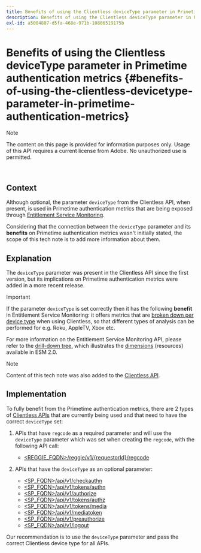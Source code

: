 ```yaml
---
title: Benefits of using the Clientless deviceType parameter in Primetime authentication metrics
description: Benefits of using the Clientless deviceType parameter in Primetime authentication metrics
exl-id: a5004887-d5fa-468e-971b-10806519175b
---
```

# Benefits of using the Clientless deviceType parameter in Primetime authentication metrics {#benefits-of-using-the-clientless-devicetype-parameter-in-primetime-authentication-metrics}

>[!NOTE]
>
>The content on this page is provided for information purposes only. Usage of this API requires a current license from Adobe. No unauthorized use is permitted.

</br>

## Context

Although optional, the parameter `deviceType` from the Clientless API, when present, is used in Primetime authentication metrics that are being exposed through [Entitlement Service Monitoring](/help/authentication/entitlement-service-monitoring-overview.md).

Considering that the connection between the `deviceType` parameter and its **benefits** on Primetime authentication metrics wasn't initially stated, the scope of this tech note is to add more information about them.

## Explanation

The `deviceType` parameter was present in the Clientless API since the first version, but its implications on Primetime authentication metrics were added in a more recent release.



>[!IMPORTANT]
>
>If the parameter `deviceType` is set correctly then it has the following **benefit** in Entitlement Service Monitoring: it offers metrics that are [broken down per device type](/help/authentication/entitlement-service-monitoring-overview.md#clientless_device_type) when using Clientless, so that different types of analysis can be performed for e.g. Roku, AppleTV, Xbox etc.


For more information on the Entitlement Service Monitoring API, please refer to the [drill-down tree,](/help/authentication/entitlement-service-monitoring-api.md#drill-down_tree) which illustrates the [dimensions](/help/authentication/entitlement-service-monitoring-overview.md#esm_dimensions) (resources) available in ESM 2.0.

>[!NOTE]
>
>Content of this tech note was also added to the [Clientless API](#clientless_device_type).




## Implementation

To fully benefit from the Primetime authentication metrics, there are 2 types of [Clientless APIs](#web_srvs_summary) that are currently being used and that need to have the correct `deviceType` set:

1.  APIs that have `regcode` as a required parameter and will use the `deviceType` parameter which was set when creating the `regcode`, with the following API call:
      - [\<REGGIE\_FQDN\>/reggie/v1/{requestorId}/regcode](#reg_serv)

1.  APIs that have the `deviceType` as an optional parameter:
      - [\<SP\_FQDN\>/api/v1/checkauthn](#check_authn_token)
      - [<span class="s1">\<SP\_FQDN\>/api/v1/tokens/authn</span>](#retrieve_authn_token)
      - [\<SP\_FQDN\>/api/v1/authorize](#init_authz)
      - [\<SP\_FQDN\>/api/v1/tokens/authz](#retrieve_authz_token)
      - [\<SP\_FQDN\>/api/v1/tokens/media](#short_media)
      - [\<SP\_FQDN\>/api/v1/mediatoken](#short_media)
      - [\<SP\_FQDN\>/api/v1/preauthorize](#PreAuthZ_Resources)
      - [\<SP\_FQDN\>/api/v1/logout](#init_logout)

Our recommendation is to use the `deviceType` parameter and pass the correct Clientless device type for all APIs.
